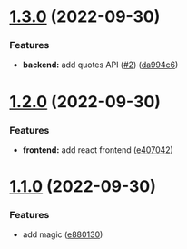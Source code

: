 # [1.3.0](https://github.com/erik-rw/dependabot_and_yarn_workspaces/compare/v1.2.0...v1.3.0) (2022-09-30)


### Features

* **backend:** add quotes API ([#2](https://github.com/erik-rw/dependabot_and_yarn_workspaces/issues/2)) ([da994c6](https://github.com/erik-rw/dependabot_and_yarn_workspaces/commit/da994c67a6d8c5e2004319f32cc99fdb26f76438))

# [1.2.0](https://github.com/erik-rw/dependabot_and_yarn_workspaces/compare/v1.1.0...v1.2.0) (2022-09-30)


### Features

* **frontend:** add react frontend ([e407042](https://github.com/erik-rw/dependabot_and_yarn_workspaces/commit/e4070420327010336d959a4ad177166b8b5ba365))

# [1.1.0](https://github.com/erik-rw/dependabot_and_yarn_workspaces/compare/v1.0.0...v1.1.0) (2022-09-30)


### Features

* add magic ([e880130](https://github.com/erik-rw/dependabot_and_yarn_workspaces/commit/e880130dc16d1de6f80ff72295439282e74fae5c))
